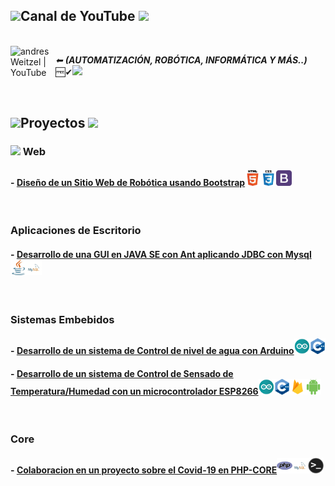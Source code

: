 


## <img width="100px"  src="https://recifeinventarios.com.br/resource/img/loader.gif" />Canal de YouTube <img width="100px"  src="https://recifeinventarios.com.br/resource/img/loader.gif" />
<br />
<a href="https://www.youtube.com/channel/UCuSVXmBcMURyTvbmbcgZalQ?view_as=subscriber" target="_blank">
<img align="left" alt="andresWeitzel | YouTube" width="72px" src="https://cdn.jsdelivr.net/npm/simple-icons@v3/icons/youtube.svg" /></a> 

 *⬅* ***(AUTOMATIZACIÓN, ROBÓTICA, INFORMÁTICA Y MÁS..)*** 🆓✔<img width="22px" src="https://www.ahiva.info/Gifs-Animados/Informatica/Wifi/Wifi-10.gif" /> 
 
<br />

## <img width="100px"  src="https://i.gifer.com/GXsV.gif" />Proyectos <img width="100px"  src="https://recifeinventarios.com.br/resource/img/loader.gif" />

### <img width="80px"  src="https://suap.ifpb.edu.br/static/bi/loading.gif" /> Web 
#### - [Diseño de un Sitio Web de Robótica usando Bootstrap](https://andresweitzel.github.io/)<code><img height="25" src="https://raw.githubusercontent.com/github/explore/80688e429a7d4ef2fca1e82350fe8e3517d3494d/topics/html/html.png"></code><code><img height="25" src="https://raw.githubusercontent.com/github/explore/80688e429a7d4ef2fca1e82350fe8e3517d3494d/topics/css/css.png"></code><code><img height="25" src="https://raw.githubusercontent.com/github/explore/80688e429a7d4ef2fca1e82350fe8e3517d3494d/topics/bootstrap/bootstrap.png"></code>
<br />

### Aplicaciones de Escritorio
#### - [Desarrollo de una GUI en JAVA SE con Ant aplicando JDBC con Mysql](https://github.com/andresWeitzel/Farmaco_NTZ184)<code><img height="25" src="https://raw.githubusercontent.com/github/explore/80688e429a7d4ef2fca1e82350fe8e3517d3494d/topics/java/java.png"></code><code><img height="25" src="https://raw.githubusercontent.com/github/explore/80688e429a7d4ef2fca1e82350fe8e3517d3494d/topics/mysql/mysql.png"></code>

<br />

### Sistemas Embebidos
#### - [Desarrollo de un sistema de Control de nivel de agua con Arduino](https://github.com/andresWeitzel/Proyecto-Sistema-de-Control-para-Tanque-de-Agua)<code><img height="25" src="https://raw.githubusercontent.com/github/explore/80688e429a7d4ef2fca1e82350fe8e3517d3494d/topics/arduino/arduino.png"></code><code><img height="25" src="https://raw.githubusercontent.com/github/explore/80688e429a7d4ef2fca1e82350fe8e3517d3494d/topics/cpp/cpp.png"></code>

#### - [Desarrollo de un sistema de Control de Sensado de Temperatura/Humedad con un microcontrolador ESP8266](https://github.com/andresWeitzel/Sensado_ESP8266_DHT11)<code><img height="25" src="https://raw.githubusercontent.com/github/explore/80688e429a7d4ef2fca1e82350fe8e3517d3494d/topics/arduino/arduino.png"></code><code><img height="25" src="https://raw.githubusercontent.com/github/explore/80688e429a7d4ef2fca1e82350fe8e3517d3494d/topics/cpp/cpp.png"></code><code><img height="25" src="https://raw.githubusercontent.com/github/explore/80688e429a7d4ef2fca1e82350fe8e3517d3494d/topics/firebase/firebase.png"></code><code><img height="25" src="https://raw.githubusercontent.com/github/explore/80688e429a7d4ef2fca1e82350fe8e3517d3494d/topics/android/android.png"></code>

<br />

### Core
#### - [Colaboracion en un proyecto sobre el Covid-19 en PHP-CORE](https://github.com/andresWeitzel/medmask)<code><img height="25" src="https://raw.githubusercontent.com/github/explore/80688e429a7d4ef2fca1e82350fe8e3517d3494d/topics/php/php.png"></code><code><img height="25" src="https://raw.githubusercontent.com/github/explore/80688e429a7d4ef2fca1e82350fe8e3517d3494d/topics/mysql/mysql.png"></code><code><img height="25" src="https://raw.githubusercontent.com/github/explore/80688e429a7d4ef2fca1e82350fe8e3517d3494d/topics/terminal/terminal.png"></code>



